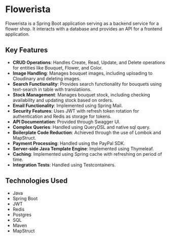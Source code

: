 # Flowerista

Flowerista is a Spring Boot application serving as a backend service for a flower shop. It interacts with a database and provides an API for a frontend application.

## Key Features

- **CRUD Operations**: Handles Create, Read, Update, and Delete operations for entities like Bouquet, Flower, and Color.
- **Image Handling**: Manages bouquet images, including uploading to Cloudinary and deleting images.
- **Search Functionality**: Provides search functionality for bouquets using text-search in table with translatiions.
- **Stock Management**: Manages bouquet stock, including checking availability and updating stock based on orders.
- **Email Functionality**: Implemented using Spring Mail.
- **Security Features**: Uses JWT with refresh token rotation for authentication and Redis as storage for tokens.
- **API Documentation**: Provided through Swagger UI.
- **Complex Queries**: Handled using QueryDSL and native sql query.
- **Boilerplate Code Reduction**: Achieved through the use of Lombok and MapStruct.
- **Payment Processing**: Handled using the PayPal SDK.
- **Server-side Java Template Engine**: Implemented using Thymeleaf.
- **Caching**: Implemented using Spring cache with refreshing on period of time.
- **Integration Tests**: Handled using Testcontainers.

## Technologies Used

- Java
- Spring Boot
- JWT
- Redis
- Postgres
- SQL
- Maven
- MapStruct
